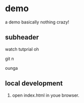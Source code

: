 # demo

a demo basically nothing crazy!

## subheader

watch tutprial oh

git 
n

ounga 
## local development

1. open index.html in youe browser.